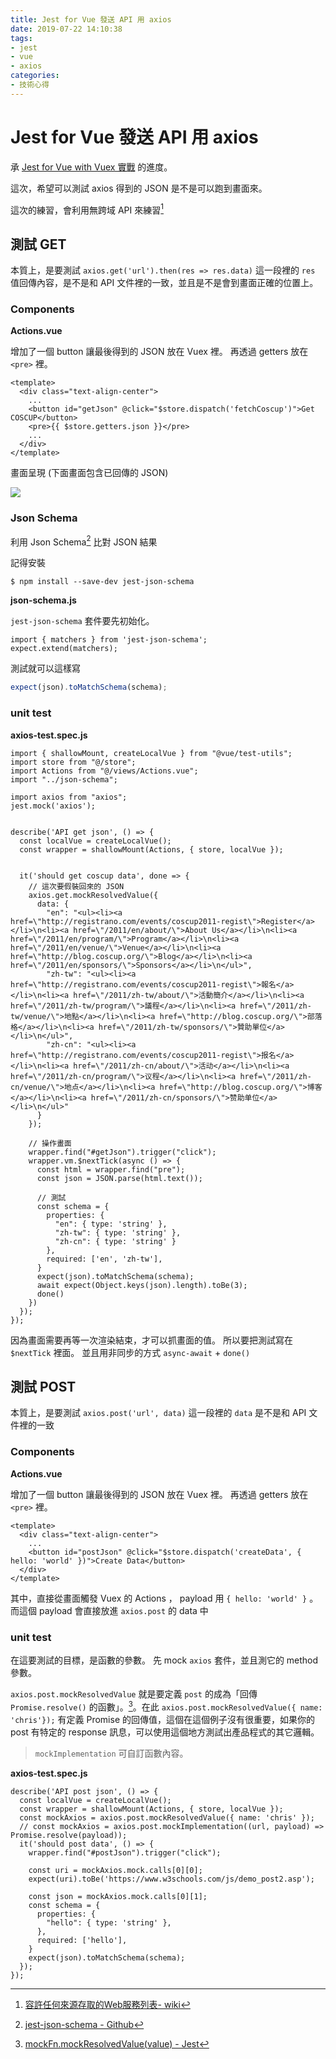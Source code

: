 ```yaml
---
title: Jest for Vue 發送 API 用 axios
date: 2019-07-22 14:10:38
tags:
- jest
- vue
- axios
categories:
- 技術心得
---
```

# Jest for Vue 發送 API 用 axios

承 [Jest for Vue with Vuex 實戰](https://dwatow.github.io/2019/07-03-vuejs/jest-for-vue-x/) 的進度。

這次，希望可以測試 axios 得到的 JSON 是不是可以跑到畫面來。

這次的練習，會利用無跨域 API 來練習[^api]

[^api]: [容許任何來源存取的Web服務列表- wiki](https://zh.wikipedia.org/zh-tw/%E5%AE%B9%E8%A8%B1%E4%BB%BB%E4%BD%95%E4%BE%86%E6%BA%90%E5%AD%98%E5%8F%96%E7%9A%84Web%E6%9C%8D%E5%8B%99%E5%88%97%E8%A1%A8)

## 測試 GET

本質上，是要測試 `axios.get('url').then(res => res.data)` 這一段裡的 `res` 值回傳內容，是不是和 API 文件裡的一致，並且是不是會到畫面正確的位置上。

### Components

**Actions.vue**

增加了一個 button 讓最後得到的 JSON 放在 Vuex 裡。
再透過 getters 放在 `<pre>` 裡。

```jsx=
<template>
  <div class="text-align-center">
    ...
    <button id="getJson" @click="$store.dispatch('fetchCoscup')">Get COSCUP</button>
    <pre>{{ $store.getters.json }}</pre>
    ...
  </div>
</template>
```

畫面呈現 (下面畫面包含已回傳的 JSON)

![](https://i.imgur.com/J4fbKqu.png)

### Json Schema

利用 Json Schema[^json-schema] 比對 JSON 結果

記得安裝

```shell
$ npm install --save-dev jest-json-schema
```

**json-schema.js**

`jest-json-schema` 套件要先初始化。

[^json-schema]: [jest-json-schema - Github](https://github.com/americanexpress/jest-json-schema)

```javascript=
import { matchers } from 'jest-json-schema';
expect.extend(matchers);
```

測試就可以這樣寫

```javascript
expect(json).toMatchSchema(schema);
```

### unit test

**axios-test.spec.js**

```javascript=
import { shallowMount, createLocalVue } from "@vue/test-utils";
import store from "@/store";
import Actions from "@/views/Actions.vue";
import "../json-schema";

import axios from "axios";
jest.mock('axios');


describe('API get json', () => {
  const localVue = createLocalVue();
  const wrapper = shallowMount(Actions, { store, localVue });


  it('should get coscup data', done => {
    // 這次要假裝回來的 JSON
    axios.get.mockResolvedValue({
      data: {
        "en": "<ul><li><a href=\"http://registrano.com/events/coscup2011-regist\">Register</a></li>\n<li><a href=\"/2011/en/about/\">About Us</a></li>\n<li><a href=\"/2011/en/program/\">Program</a></li>\n<li><a href=\"/2011/en/venue/\">Venue</a></li>\n<li><a href=\"http://blog.coscup.org/\">Blog</a></li>\n<li><a href=\"/2011/en/sponsors/\">Sponsors</a></li>\n</ul>",
        "zh-tw": "<ul><li><a href=\"http://registrano.com/events/coscup2011-regist\">報名</a></li>\n<li><a href=\"/2011/zh-tw/about/\">活動簡介</a></li>\n<li><a href=\"/2011/zh-tw/program/\">議程</a></li>\n<li><a href=\"/2011/zh-tw/venue/\">地點</a></li>\n<li><a href=\"http://blog.coscup.org/\">部落格</a></li>\n<li><a href=\"/2011/zh-tw/sponsors/\">贊助單位</a></li>\n</ul>",
        "zh-cn": "<ul><li><a href=\"http://registrano.com/events/coscup2011-regist\">报名</a></li>\n<li><a href=\"/2011/zh-cn/about/\">活动</a></li>\n<li><a href=\"/2011/zh-cn/program/\">议程</a></li>\n<li><a href=\"/2011/zh-cn/venue/\">地点</a></li>\n<li><a href=\"http://blog.coscup.org/\">博客</a></li>\n<li><a href=\"/2011/zh-cn/sponsors/\">赞助单位</a></li>\n</ul>"
      }
    });

    // 操作畫面
    wrapper.find("#getJson").trigger("click");
    wrapper.vm.$nextTick(async () => {
      const html = wrapper.find("pre");
      const json = JSON.parse(html.text());

      // 測試
      const schema = {
        properties: {
          "en": { type: 'string' },
          "zh-tw": { type: 'string' },
          "zh-cn": { type: 'string' }
        },
        required: ['en', 'zh-tw'],
      }
      expect(json).toMatchSchema(schema);
      await expect(Object.keys(json).length).toBe(3);
      done()
    })
  });
});
```

因為畫面需要再等一次渲染結束，才可以抓畫面的值。
所以要把測試寫在 `$nextTick` 裡面。
並且用非同步的方式 `async-await` + `done()`

## 測試 POST

本質上，是要測試 `axios.post('url', data)` 這一段裡的 `data` 是不是和 API 文件裡的一致

### Components

**Actions.vue**

增加了一個 button 讓最後得到的 JSON 放在 Vuex 裡。
再透過 getters 放在 `<pre>` 裡。

```jsx=
<template>
  <div class="text-align-center">
    ...
    <button id="postJson" @click="$store.dispatch('createData', { hello: 'world' })">Create Data</button>
  </div>
</template>
```

其中，直接從畫面觸發 Vuex 的 Actions ， payload 用 `{ hello: 'world' }` 。
而這個 payload 會直接放進 `axios.post` 的 data 中

### unit test

在這要測試的目標，是函數的參數。
先 mock `axios` 套件，並且測它的 method 參數。

`axios.post.mockResolvedValue` 就是要定義 `post` 的成為「回傳 `Promise.resolve()` 的函數」。[^mockResolvedValue]。在此 `axios.post.mockResolvedValue({ name: 'chris'});` 有定義 Promise 的回傳值，這個在這個例子沒有很重要，如果你的 post 有特定的 response 訊息，可以使用這個地方測試出產品程式的其它邏輯。

> `mockImplementation` 可自訂函數內容。

[^mockResolvedValue]: [mockFn.mockResolvedValue(value) - Jest](https://jestjs.io/docs/en/mock-function-api#mockfnmockresolvedvaluevalue)

**axios-test.spec.js**

```javascript=
describe('API post json', () => {
  const localVue = createLocalVue();
  const wrapper = shallowMount(Actions, { store, localVue });
  const mockAxios = axios.post.mockResolvedValue({ name: 'chris' });
  // const mockAxios = axios.post.mockImplementation((url, payload) => Promise.resolve(payload));
  it('should post data', () => {
    wrapper.find("#postJson").trigger("click");

    const uri = mockAxios.mock.calls[0][0];
    expect(uri).toBe('https://www.w3schools.com/js/demo_post2.asp');

    const json = mockAxios.mock.calls[0][1];
    const schema = {
      properties: {
        "hello": { type: 'string' },
      },
      required: ['hello'],
    }
    expect(json).toMatchSchema(schema);
  });
});
```
